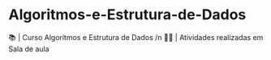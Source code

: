 # Algoritmos-e-Estrutura-de-Dados
📚 | Curso Algoritmos e Estrutura de Dados /n
👨‍💻 | Atividades realizadas em Sala de aula

